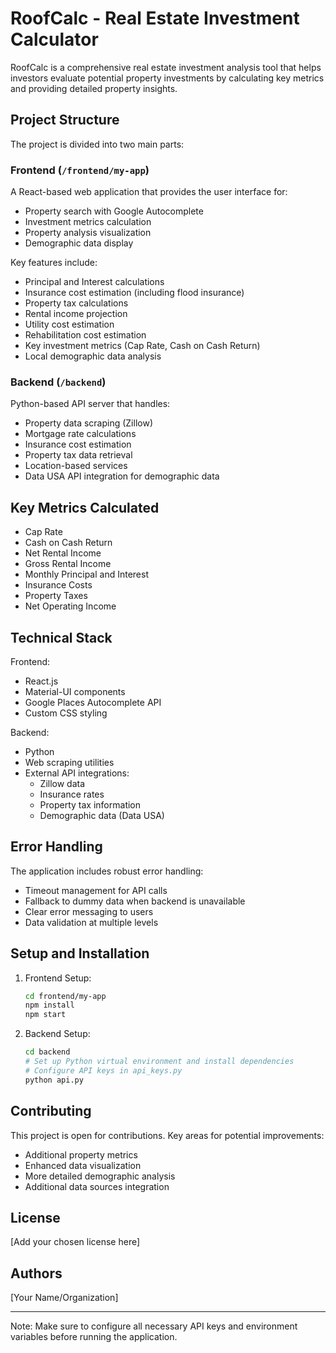 # RoofCalc - Real Estate Investment Calculator

RoofCalc is a comprehensive real estate investment analysis tool that helps investors evaluate potential property investments by calculating key metrics and providing detailed property insights.

## Project Structure

The project is divided into two main parts:

### Frontend (`/frontend/my-app`)
A React-based web application that provides the user interface for:
- Property search with Google Autocomplete
- Investment metrics calculation
- Property analysis visualization
- Demographic data display

Key features include:
- Principal and Interest calculations
- Insurance cost estimation (including flood insurance)
- Property tax calculations
- Rental income projection
- Utility cost estimation
- Rehabilitation cost estimation
- Key investment metrics (Cap Rate, Cash on Cash Return)
- Local demographic data analysis

### Backend (`/backend`)
Python-based API server that handles:
- Property data scraping (Zillow)
- Mortgage rate calculations
- Insurance cost estimation
- Property tax data retrieval
- Location-based services
- Data USA API integration for demographic data

## Key Metrics Calculated

- Cap Rate
- Cash on Cash Return
- Net Rental Income
- Gross Rental Income
- Monthly Principal and Interest
- Insurance Costs
- Property Taxes
- Net Operating Income

## Technical Stack

Frontend:
- React.js
- Material-UI components
- Google Places Autocomplete API
- Custom CSS styling

Backend:
- Python
- Web scraping utilities
- External API integrations:
  - Zillow data
  - Insurance rates
  - Property tax information
  - Demographic data (Data USA)

## Error Handling

The application includes robust error handling:
- Timeout management for API calls
- Fallback to dummy data when backend is unavailable
- Clear error messaging to users
- Data validation at multiple levels

## Setup and Installation

1. Frontend Setup:
   ```bash
   cd frontend/my-app
   npm install
   npm start
   ```

2. Backend Setup:
   ```bash
   cd backend
   # Set up Python virtual environment and install dependencies
   # Configure API keys in api_keys.py
   python api.py
   ```

## Contributing

This project is open for contributions. Key areas for potential improvements:
- Additional property metrics
- Enhanced data visualization
- More detailed demographic analysis
- Additional data sources integration

## License

[Add your chosen license here]

## Authors

[Your Name/Organization]

---
Note: Make sure to configure all necessary API keys and environment variables before running the application.